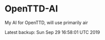 # OpenTTD-AI
My AI for OpenTTD, will use primarily air

Latest backup: Sun Sep 29 16:58:01 UTC 2019
